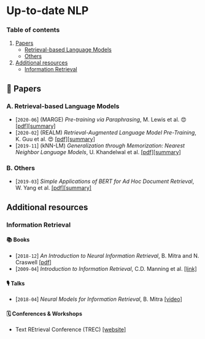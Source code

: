 # Up-to-date NLP


### Table of contents

1. [Papers](#papers)
    - [Retrieval-based Language Models](#retrieval-LM)
    - [Others](#others)
2. [Additional resources](#additional)
    - [Information Retrieval](#ir)


## 📄  Papers <a name="papers"></a>

### A. Retrieval-based Language Models <a name="retrieval-LM"></a>

- [`2020-06`] (MARGE) *Pre-training via Paraphrasing*, M. Lewis et al. 😍 [[pdf]](https://arxiv.org/pdf/2006.15020)[[summary]](summaries/lewis2020pretraining.md)
- [`2020-02`] (REALM) *Retrieval-Augmented Language Model Pre-Training*, K. Guu et al. 😍 [[pdf]](https://arxiv.org/pdf/2002.08909)[[summary]](summaries/guu2020realm.md)
- [`2019-11`] (kNN-LM) *Generalization through Memorization: Nearest Neighbor Language Models*, U. Khandelwal et al. [[pdf]](https://arxiv.org/pdf/1911.00172)[[summary]](summaries/khandelwal2019generalization.md)

### B. Others <a name="others"></a>

- [`2019-03`] *Simple Applications of BERT for Ad Hoc Document Retrieval*, W. Yang et al. [[pdf]](https://arxiv.org/pdf/1903.10972)[[summary]](summaries/yang2019simple.md)


## Additional resources <a name="additional"></a>

### Information Retrieval <a name="ir"></a>

#### 📚  Books <a name="books"></a>

- [`2018-12`] *An Introduction to Neural Information Retrieval*, B. Mitra and N. Craswell [[pdf]](https://www.microsoft.com/en-us/research/uploads/prod/2017/06/fntir2018-neuralir-mitra.pdf)
- [`2009-04`] *Introduction to Information Retrieval*, C.D. Manning et al. [[link]](https://nlp.stanford.edu/IR-book/)

#### 🎙  Talks <a name="talks"></a>

- [`2018-04`] *Neural Models for Information Retrieval*, B. Mitra [[video]](https://www.youtube.com/watch?v=g1Pgo5yTIKg)


#### 🗓  Conferences & Workshops <a name="conferences"></a>

- Text REtrieval Conference (TREC) [[website]](https://trec.nist.gov/)
